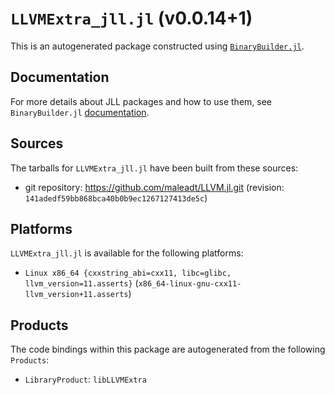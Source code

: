 # `LLVMExtra_jll.jl` (v0.0.14+1)

This is an autogenerated package constructed using [`BinaryBuilder.jl`](https://github.com/JuliaPackaging/BinaryBuilder.jl).

## Documentation

For more details about JLL packages and how to use them, see `BinaryBuilder.jl` [documentation](https://docs.binarybuilder.org/stable/jll/).

## Sources

The tarballs for `LLVMExtra_jll.jl` have been built from these sources:

* git repository: https://github.com/maleadt/LLVM.jl.git (revision: `141adedf59bb868bca40b0b9ec1267127413de5c`)

## Platforms

`LLVMExtra_jll.jl` is available for the following platforms:

* `Linux x86_64 {cxxstring_abi=cxx11, libc=glibc, llvm_version=11.asserts}` (`x86_64-linux-gnu-cxx11-llvm_version+11.asserts`)

## Products

The code bindings within this package are autogenerated from the following `Products`:

* `LibraryProduct`: `libLLVMExtra`
